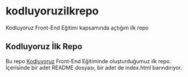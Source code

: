# kodluyoruzilkrepo
Kodluyoruz Front-End Eğitimi kapsamında açtığım ilk repo
## Kodluyoruz İlk Repo 
Bu repo [Kodluyoruz](https://academy.patika.dev) Front-End Eğitiminde oluşturduğumuz ilk repo. İçerisinde bir adet README dosyası, bir adet de index.html barındırıyor.
